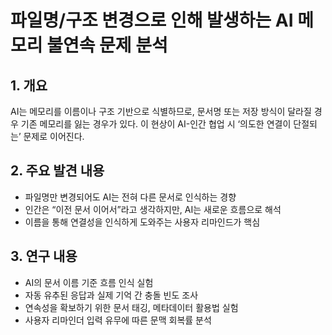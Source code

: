 # 파일명/구조 변경으로 인해 발생하는 AI 메모리 불연속 문제 분석

## 1. 개요
AI는 메모리를 이름이나 구조 기반으로 식별하므로, 문서명 또는 저장 방식이 달라질 경우 기존 메모리를 잃는 경우가 있다.
이 현상이 AI-인간 협업 시 ‘의도한 연결이 단절되는’ 문제로 이어진다.

## 2. 주요 발견 내용
- 파일명만 변경되어도 AI는 전혀 다른 문서로 인식하는 경향
- 인간은 “이전 문서 이어서”라고 생각하지만, AI는 새로운 흐름으로 해석
- 이름을 통해 연결성을 인식하게 도와주는 사용자 리마인드가 핵심

## 3. 연구 내용
- AI의 문서 이름 기준 흐름 인식 실험
- 자동 유추된 응답과 실제 기억 간 충돌 빈도 조사
- 연속성을 확보하기 위한 문서 태깅, 메타데이터 활용법 실험
- 사용자 리마인더 입력 유무에 따른 문맥 회복률 분석
